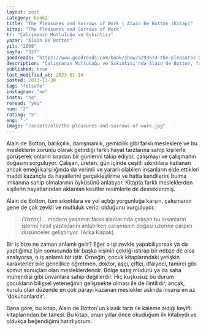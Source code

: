 ```yaml
---
layout: post  
category: book2  
title: "The Pleasures and Sorrows of Work | Alain De Botton (Kitap)"  
kitap: "The Pleasures and Sorrows of Work"  
tr: "Çalışmanın Mutluluğu ve Sıkıntısı"  
yazar: "Alain De Botton"  
yil: "2008"  
sayfa: "327"  
goodreads: "https://www.goodreads.com/book/show/5293573-the-pleasures-and-sorrows-of-work"
description: "Çalışmanın Mutluluğu ve Sıkıntısı'nda Alain de Botton, farklı mesleklerden kişilerle görüşerek onların sıradan bir günlerini takip ediyor."
published: true
last_modified_at: 2023-01-14
posted: 2013-11-30
tag: "felsefe" 
instagram: "no"
insta: "no"
reread: "yes"
num: "2"
rating: "5"
eng: "-"
image: "/assets/old/the-pleasures-and-sorrows-of-work.jpg"
---
```


Alain de Botton, balıkçılık, danışmanlık, gemicilik gibi farklı mesleklere ve bu mesleklerin zorunlu olarak getirdiği farklı hayat tarzlarına sahip kişilerle görüşerek onların sıradan bir günlerini takip ediyor, çalışmayı ve çalışmanın doğasını sorguluyor. Çalışan, üreten, gün içinde çeşitli sıkıntılara katlanan ancak emeği karşılığında da verimli ve yararlı olabilen insanların elde ettikleri maddi kazançla da hayallerini gerçekleştirme ve hatta kendilerini bulma imkanına sahip olmalarının öyküsünü anlatıyor. Kitapta farklı mesleklerden kişilerin hayatlarından aktarılan kesitler resimlerle de desteklenmiş.   
  
Alain de Botton, tüm sıkıntılara ve yol açtığı yorgunluğa karşın, çalışmanın gene de çok zevkli ve mutluluk verici olduğunu vurguluyor.  
  
> _(Yazar,)_ ...modern yaşamın farklı alanlarında çalışan bu insanların işlerini nasıl yaptıklarını anlatırken çalışmanın doğası üzerine çarpıcı düşünceler geliştiriyor. (Arka Kapak)  
  
Bir iş bize ne zaman anlamlı gelir? Eğer o işi zevkle yapabiliyorsak ya da yaptığımız işin sonucunda bir başka kişinin çektiği ıstırap bir nebze de olsa azalıyorsa, o iş anlamlı bir iştir. Örneğin, çocuk kitaplarındaki yetişkin karakterler bile genellikle öğretmen, doktor, aşçı, çiftçi, itfaiyeci, tamirci gibi somut sonuçları olan mesleklerdendir. Bölge satış müdürü ya da saha mühendisi gibi ünvanlara sahip değillerdir. Hiç kuşkusuz bu durum çocukların bilişsel yeteneğinin gelişmekte olması ile de ilintilidir, ancak, kurulu olan düzende en çok parayı kazanan meslekler aslında insana en az 'dokunanlardır'.   
  
Bana göre, bu kitap, Alain de Botton'un klasik tarzı ile kaleme aldığı keyifli kitaplarından bir tanesi. Bu kitap, onun yıllar önce okuduğum ilk kitabıydı ve oldukça beğendiğimi hatırlıyorum.  
